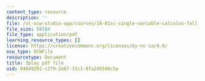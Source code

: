 ```yaml
---
content_type: resource
description: ''
file: /ol-ocw-studio-app/courses/18-01sc-single-variable-calculus-fall-2010/04849291c2f92e8731c18fa245546c5a_sRIDVAcoG5A.pdf
file_size: 58184
file_type: application/pdf
learning_resource_types: []
license: https://creativecommons.org/licenses/by-nc-sa/4.0/
ocw_type: OCWFile
resourcetype: Document
title: 3play pdf file
uid: 04849291-c2f9-2e87-31c1-8fa245546c5a
---
```

